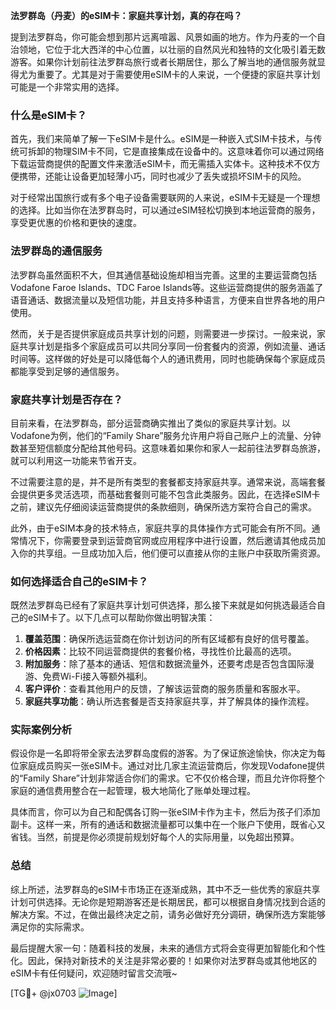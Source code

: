 **法罗群岛（丹麦）的eSIM卡：家庭共享计划，真的存在吗？**

提到法罗群岛，你可能会想到那片远离喧嚣、风景如画的地方。作为丹麦的一个自治领地，它位于北大西洋的中心位置，以壮丽的自然风光和独特的文化吸引着无数游客。如果你计划前往法罗群岛旅行或者长期居住，那么了解当地的通信服务就显得尤为重要了。尤其是对于需要使用eSIM卡的人来说，一个便捷的家庭共享计划可能是一个非常实用的选择。

### 什么是eSIM卡？

首先，我们来简单了解一下eSIM卡是什么。eSIM是一种嵌入式SIM卡技术，与传统可拆卸的物理SIM卡不同，它是直接集成在设备中的。这意味着你可以通过网络下载运营商提供的配置文件来激活eSIM卡，而无需插入实体卡。这种技术不仅方便携带，还能让设备更加轻薄小巧，同时也减少了丢失或损坏SIM卡的风险。

对于经常出国旅行或有多个电子设备需要联网的人来说，eSIM卡无疑是一个理想的选择。比如当你在法罗群岛时，可以通过eSIM轻松切换到本地运营商的服务，享受更优惠的价格和更快的速度。

### 法罗群岛的通信服务

法罗群岛虽然面积不大，但其通信基础设施却相当完善。这里的主要运营商包括Vodafone Faroe Islands、TDC Faroe Islands等。这些运营商提供的服务涵盖了语音通话、数据流量以及短信功能，并且支持多种语言，方便来自世界各地的用户使用。

然而，关于是否提供家庭成员共享计划的问题，则需要进一步探讨。一般来说，家庭共享计划是指多个家庭成员可以共同分享同一份套餐内的资源，例如流量、通话时间等。这样做的好处是可以降低每个人的通讯费用，同时也能确保每个家庭成员都能享受到足够的通信服务。

### 家庭共享计划是否存在？

目前来看，在法罗群岛，部分运营商确实推出了类似的家庭共享计划。以Vodafone为例，他们的“Family Share”服务允许用户将自己账户上的流量、分钟数甚至短信额度分配给其他号码。这意味着如果你和家人一起前往法罗群岛旅游，就可以利用这一功能来节省开支。

不过需要注意的是，并不是所有类型的套餐都支持家庭共享。通常来说，高端套餐会提供更多灵活选项，而基础套餐则可能不包含此类服务。因此，在选择eSIM卡之前，建议先仔细阅读运营商提供的条款细则，确保所选方案符合自己的需求。

此外，由于eSIM本身的技术特点，家庭共享的具体操作方式可能会有所不同。通常情况下，你需要登录到运营商官网或应用程序中进行设置，然后邀请其他成员加入你的共享组。一旦成功加入后，他们便可以直接从你的主账户中获取所需资源。

### 如何选择适合自己的eSIM卡？

既然法罗群岛已经有了家庭共享计划可供选择，那么接下来就是如何挑选最适合自己的eSIM卡了。以下几点可以帮助你做出明智决策：

1. **覆盖范围**：确保所选运营商在你计划访问的所有区域都有良好的信号覆盖。
2. **价格因素**：比较不同运营商提供的套餐价格，寻找性价比最高的选项。
3. **附加服务**：除了基本的通话、短信和数据流量外，还要考虑是否包含国际漫游、免费Wi-Fi接入等额外福利。
4. **客户评价**：查看其他用户的反馈，了解该运营商的服务质量和客服水平。
5. **家庭共享功能**：确认所选套餐是否支持家庭共享，并了解具体的操作流程。

### 实际案例分析

假设你是一名即将带全家去法罗群岛度假的游客。为了保证旅途愉快，你决定为每位家庭成员购买一张eSIM卡。通过对比几家主流运营商后，你发现Vodafone提供的“Family Share”计划非常适合你们的需求。它不仅价格合理，而且允许你将整个家庭的通信费用整合在一起管理，极大地简化了账单处理过程。

具体而言，你可以为自己和配偶各订购一张eSIM卡作为主卡，然后为孩子们添加副卡。这样一来，所有的通话和数据流量都可以集中在一个账户下使用，既省心又省钱。当然，前提是你必须提前规划好每个人的实际用量，以免超出预算。

### 总结

综上所述，法罗群岛的eSIM卡市场正在逐渐成熟，其中不乏一些优秀的家庭共享计划可供选择。无论你是短期游客还是长期居民，都可以根据自身情况找到合适的解决方案。不过，在做出最终决定之前，请务必做好充分调研，确保所选方案能够满足你的实际需求。

最后提醒大家一句：随着科技的发展，未来的通信方式将会变得更加智能化和个性化。因此，保持对新技术的关注是非常必要的！如果你对法罗群岛或其他地区的eSIM卡有任何疑问，欢迎随时留言交流哦~

[TG💪+ @jx0703 ![Image](https://github.com/user-attachments/assets/dbca1d08-cadb-493c-b0ec-ad6f7a83f270)]